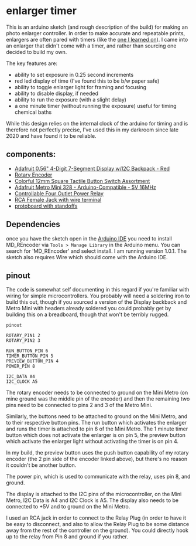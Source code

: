 # enlarger timer

This is an arduino sketch (and rough description of the build) for making an photo enlarger controller. In order to make accurate and repeatable prints, enlargers are often pared with timers (like the [one I learned on](https://www.freestylephoto.biz/300718-GraLab-300-Darkroom-Timer-(GR300))). I came into an enlarger that didn't come with a timer, and rather than sourcing one decided to build my own.

The key features are:

* ability to set exposure in 0.25 second increments
* red led display of time (I've found this to be b/w paper safe)
* ability to toggle enlarger light for framing and focusing
* ability to disable display, if needed
* ability to run the exposure (with a slight delay)
* a one minute timer (without running the exposure) useful for timing chemical baths

While this design relies on the internal clock of the arduino for timing and is therefore not perfectly precise, I've used this in my darkroom since late 2020 and have found it to be reliable.

## components:

* [Adafruit 0.56" 4-Digit 7-Segment Display w/I2C Backpack - Red](https://www.adafruit.com/product/878)
* [Rotary Encoder](https://www.adafruit.com/product/377)
* [Colorful 12mm Square Tactile Button Switch Assortment](https://www.adafruit.com/product/1010)
* [Adafruit Metro Mini 328 - Arduino-Compatible - 5V 16MHz](https://www.adafruit.com/product/2590?main_page=product_info&products_id=2590&gclid=CjwKCAjwquWVBhBrEiwAt1KmwoS7WpHzJAsz5GnjmAvNrvBubl0hzlUHzjdlElit6GfaIhWHiBaLVhoCV-0QAvD_BwE)
* [Controllable Four Outlet Power Relay](https://www.adafruit.com/product/2935)
* [RCA Female Jack with wire terminal](https://www.amazon.com/gp/product/B07VPZWK2J/ref=ppx_yo_dt_b_asin_title_o06_s00?ie=UTF8&psc=1)
* [protoboard with standoffs](https://www.amazon.com/gp/product/B081YGHS73/ref=ppx_yo_dt_b_asin_title_o08_s00?ie=UTF8&psc=1)

## Dependencies

once you have the sketch open in the [Arduino IDE](https://www.arduino.cc/) you need to install MD_REncoder via `Tools > Manage Library` in the Arduino menu. You can search for 'MD_REncoder' and select install. I am running version 1.0.1. The sketch also requires Wire which should come with the Arduino IDE.

## pinout

The code is somewhat self documenting in this regard if you're familiar with wiring for simple microcontrollers. You probably will need a soldering iron to build this out, though if you sourced a version of the Display backback and Metro Mini with headers already soldered you could probably get by building this on a breadboard, though that won't be terribly rugged.

```
pinout

ROTARY_PIN1 2
ROTARY_PIN2 3

RUN_BUTTON_PIN 6
TIMER_BUTTON_PIN 5
PREVIEW_BUTTON_PIN 4
POWER_PIN 8

I2C_DATA A4
I2C_CLOCK A5
```

The rotary encoder needs to be connected to ground on the Mini Metro (on mine ground was the middle pin of the encoder) and then the remaining two pins need to be connected to pins 2 and 3 of the Metro Mini.

Similarly, the buttons need to be attached to ground on the Mini Metro, and to their respective button pins. The run button which activates the enlarger and runs the timer is attached to pin 6 of the Mini Metro. The 1 minute timer button which does not activate the enlarger is on pin 5, the preview button which activate the enlarger light without activating the timer is on pin 4.

In my build, the preview button uses the push button capability of my rotary encoder (the 2 pin side of the encoder linked above), but there's no reason it couldn't be another button.

The power pin, which is used to communicate with the relay, uses pin 8, and ground.

The display is attached to the I2C pins of the microcontroller, on the Mini Metro, I2C Data is A4 and I2C Clock is A5. The display also needs to be connected to +5V and to ground on the Mini Metro.

I used an RCA jack in order to connect to the Relay Plug (in order to have it be easy to disconnect, and also to allow the Relay Plug to be some distance away from the rest of the controller on the ground). You could directly hook up to the relay from Pin 8 and ground if you rather.